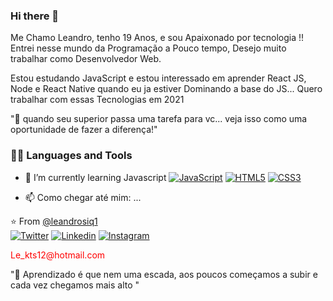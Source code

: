 <!--

**leandroSiq1/leandroSiq1** is a ✨ _special_ ✨ repository because its `README.md` (this file) appears on your GitHub profile.
<h1 align="center">Hi there <img src="https://media.giphy.com/media/hvRJCLFzcasrR4ia7z/giphy.gif" width="30px"></h1>-->

### Hi there 👋

 Me Chamo Leandro, tenho 19 Anos, e sou Apaixonado por tecnologia !!
 Entrei nesse mundo da Programação a Pouco tempo, Desejo muito trabalhar como Desenvolvedor Web.
 
Estou estudando JavaScript e estou interessado em aprender React JS, Node e React Native quando eu ja estiver Dominando a base do JS...
Quero trabalhar com essas Tecnologias em 2021 
 
 "🚀 quando seu superior passa uma tarefa para vc... veja isso como uma oportunidade de fazer a diferença!"
 
 ### 👨‍💻 Languages and Tools
 
- 🌱 I’m currently learning Javascript
[![JavaScript](https://img.shields.io/badge/-JavaScript-black?style=flat&logo=javascript&link=https://github.com/BRdhanani)](https://github.com/BRdhanani) 
[![HTML5](https://img.shields.io/badge/-HTML5-E34F26?style=flat&logo=html5&logoColor=white&link=https://github.com/BRdhanani)](https://github.com/BRdhanani) 
[![CSS3](https://img.shields.io/badge/-CSS3-1572B6?style=flat&logo=css3&link=https://github.com/BRdhanani)](https://github.com/BRdhanani) 

- 📫 Como chegar até mim: ...        
        
⭐️ From [@leandrosiq1](https://www.instagram.com/leandrosiq1/?hl=pt-br)<br>
   [![Twitter](https://img.shields.io/badge/-Twitter-222222?style=flat-square&logo=twitter&logoColor=white&link=https://twitter.com/EngincanVeske)](https://twitter.com/leandro10756646)
      [![Linkedin](https://img.shields.io/badge/-LinkedIn-222222?style=flat-square&logo=Linkedin&logoColor=white&link=https://www.linkedin.com/in/engincan-veske-b4a75b145/)](https://www.linkedin.com/in/leandro-siqueira-9640211b0/)
      [![Instagram](https://img.shields.io/badge/-Instagram-222222?style=flat-square&logo=Instagram&logoColor=white&link=https://www.Instagram.com/in/engincan-veske-b4a75b145/)](https://www.instagram.com/leandrosiq1/?hl=pt-br)<br>
     
<p style="color: red;">Le_kts12@hotmail.com</p>
  
"🚀 Aprendizado é que nem uma escada, aos poucos começamos a subir e cada vez chegamos mais alto "
